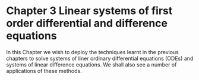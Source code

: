 # Chapter 3 Linear systems of first order differential and difference equations

In this Chapter we wish to deploy the techniques learnt in the previous chapters to solve systems of liner ordinary differential equations (ODEs) and systems of linear difference equations. We shall also see a number of applications of these methods.
